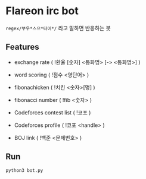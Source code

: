 # Flareon irc bot
`regex/부우*스으*터어*/` 라고 말하면 반응하는 봇 

## Features

- exchange rate ( !환율 [숫자] <통화명> [-> <통화명>] )

- word scoring ( !점수 <영단어> )

- fibonachicken ( !치킨 <숫자>[명] )

- fibonacci number ( !fib <숫자> )

- Codeforces contest list ( !코포 )

- Codeforces profile ( !코포 \<handle> )

- BOJ link ( !백준 <문제번호> )

## Run
```shell
python3 bot.py
```
